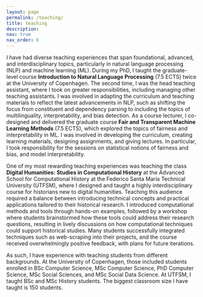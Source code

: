 ```yaml
---
layout: page
permalink: /teaching/
title: teaching
description:
nav: true
nav_order: 6
---
```


I have had diverse teaching experiences that span foundational, advanced, and interdisciplinary topics, particularly in natural language processing (NLP) and machine learning (ML). During my PhD, I taught the graduate-level course **Introduction to Natural Language Processing** (7.5 ECTS) twice at the University of Copenhagen.
The second time, I was the head teaching assistant, where I took on greater responsibilities, including managing other teaching assistants. I was involved in adapting the curriculum and teaching materials to reflect the latest advancements in NLP, such as shifting the focus from constituent and dependency parsing to including the topics of multilinguality, interpretability, and bias detection. 
As a course lecturer, I co-designed and delivered the graduate course **Fair and Transparent Machine Learning Methods** (7.5 ECTS), which explored the topics of fairness and interpretability in ML. I was involved in developing the curriculum, creating learning materials, designing assignments, and giving lectures. In particular, I took responsibility for the sessions on statistical notions of fairness and bias, and model interpretability.

One of my most rewarding teaching experiences was teaching the class
**Digital Humanities: Studies in Computational History** at the Advanced School for Computational History at the Federico Santa María Technical University (UTFSM), where I designed and taught a highly interdisciplinary course for historians new to digital humanities. Teaching this audience required a balance between introducing technical concepts and practical applications tailored to their historical research. I introduced computational methods and tools through hands-on examples, followed by a workshop where students brainstormed how these tools could address their research questions, resulting in lively discussions on how computational techniques could support historical studies.
Many students successfully integrated techniques such as web-scraping into their projects, and the course received overwhelmingly positive feedback, with plans for future iterations.

As such, I have experience with teaching students from different backgrounds. At the University of Copenhagen, those included students enrolled in BSc Computer Science, MSc Computer Science, PhD Computer Science, MSc Social Sciences, and MSc Social Data Science. At UTFSM, I taught BSc and MSc History students. The biggest classroom size I have taught is 150 students. 